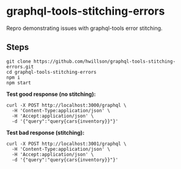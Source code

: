 # graphql-tools-stitching-errors

Repro demonstrating issues with graphql-tools error stitching.

## Steps

```
git clone https://github.com/hwillson/graphql-tools-stitching-errors.git
cd graphql-tools-stitching-errors
npm i
npm start
```

**Test good response (no stitching):**

```
curl -X POST http://localhost:3000/graphql \
  -H 'Content-Type:application/json' \
  -H 'Accept:application/json' \
  -d '{"query":"query{cars{inventory}}"}'
```

**Test bad response (stitching):**

```
curl -X POST http://localhost:3001/graphql \
  -H 'Content-Type:application/json' \
  -H 'Accept:application/json' \
  -d '{"query":"query{cars{inventory}}"}'
```
